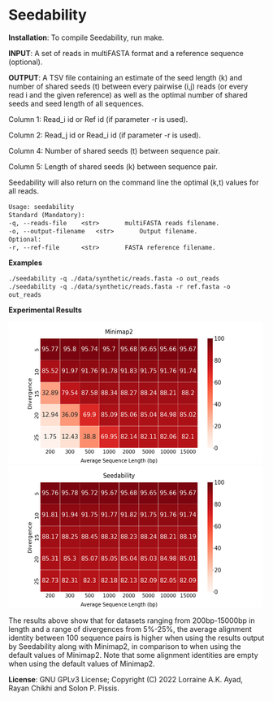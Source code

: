 Seedability
===

<b>Installation</b>: To compile Seedability, run make.

<b>INPUT</b>: A set of reads in multiFASTA format and a reference sequence (optional).

<b>OUTPUT</b>: A TSV file containing an estimate of the seed length (k) and number of shared seeds (t) between every pairwise (i,j) reads (or every read i and the given reference) as well as the optimal number of shared seeds and seed length of all sequences.


Column 1: Read_i id or Ref id (if parameter -r is used).

Column 2: Read_j id or Read_i id (if parameter -r is used).

Column 4: Number of shared seeds (t) between sequence pair.

Column 5: Length of shared seeds (k) between sequence pair.

Seedability will also return on the command line the optimal (k,t) values for all reads.

```
Usage: seedability
Standard (Mandatory):
-q, --reads-file	<str>		multiFASTA reads filename. 
-o, --output-filename	<str>		Output filename.
Optional:
-r, --ref-file		<str>		FASTA reference filename.
```

<b>Examples</b>
```
./seedability -q ./data/synthetic/reads.fasta -o out_reads
./seedability -q ./data/synthetic/reads.fasta -r ref.fasta -o out_reads
```
<b>Experimental Results</b>

<p float="left">
<img src="https://github.com/lorrainea/Seedability/blob/main/data/synthetic/map-ont_minimap2.png" width="500" height="280" />
<img src="https://github.com/lorrainea/Seedability/blob/main/data/synthetic/map-ont_seedability.png" width="500" height="280" />
</p>

The results above show that for datasets ranging from 200bp-15000bp in length and a range of divergences from 5%-25%, the average alignment identity between 100 sequence pairs is higher when using the results output by Seedability along with Minimap2, in comparison to when using the default values of Minimap2. Note that some alignment identities are empty when using the default values of Minimap2.

<b>License</b>: GNU GPLv3 License; Copyright (C) 2022 Lorraine A.K. Ayad, Rayan Chikhi and Solon P. Pissis.

